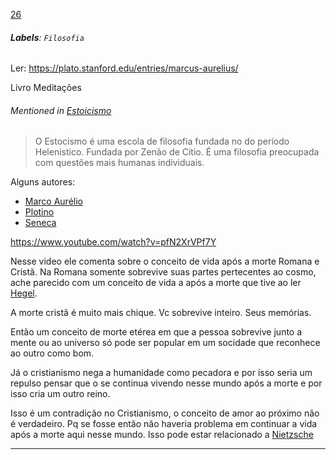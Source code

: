 [26](https://github.com/guilhermeprokisch/guilherme/issues/26) 
###### **Labels**: `Filosofia`



Ler: https://plato.stanford.edu/entries/marcus-aurelius/

Livro Meditações 


###### Mentioned in [Estoicismo](Estoicismo)  
 > O Estocismo é uma escola de filosofia  fundada no do período Helenistico. Fundada por Zenão de Cítio. É uma filosofia preocupada com questões mais humanas individuais. 

Alguns autores:
- [Marco Aurélio](Marco-Aurélio) 
- [Plotino](Plotino) 
- [Seneca](Seneca)


https://www.youtube.com/watch?v=pfN2XrVPf7Y

Nesse video ele comenta sobre o conceito de vida após a morte Romana e Cristã. Na Romana somente sobrevive suas partes pertecentes ao cosmo, ache parecido com um conceito de vida a após a morte que tive ao ler [Hegel](Hegel).

A morte cristã é muito mais chique. Vc sobrevive inteiro. Seus memórias. 

Então um conceito de morte etérea em que a pessoa sobrevive junto a mente ou ao universo só pode ser popular em um socidade que reconhece ao outro como bom.

Já o cristianismo nega a humanidade como pecadora e por isso seria um repulso pensar que o se continua vivendo nesse mundo após a morte e por isso cria um outro reino.

Isso é um contradição no Cristianismo, o conceito de amor ao próximo não é verdadeiro. Pq se fosse então não haveria problema em continuar a vida após a morte aqui nesse mundo. Isso pode estar relacionado a [Nietzsche](Nietzsche)

-------------------------------------------------------------------------------

